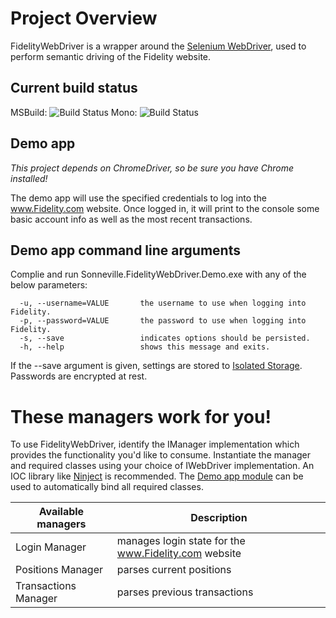 # Project Overview
FidelityWebDriver is a wrapper around the [Selenium WebDriver](http://www.seleniumhq.org/projects/webdriver/), used to perform semantic driving of the Fidelity website.

## Current build status
MSBuild: ![Build Status](http://sonnevillej.privatedns.org:9000/app/rest/builds/buildType:(id:FidelityWebDriver_MSBuild)/statusIcon)
Mono: ![Build Status](http://sonnevillej.privatedns.org:9000/app/rest/builds/buildType:(id:FidelityWebDriver_Mono)/statusIcon)

## Demo app
_This project depends on ChromeDriver, so be sure you have Chrome installed!_

The demo app will use the specified credentials to log into the www.Fidelity.com website. Once logged in, it will print to the console some basic account info as well as the most recent transactions.

## Demo app command line arguments
Complie and run Sonneville.FidelityWebDriver.Demo.exe with any of the below parameters:
```
  -u, --username=VALUE       the username to use when logging into Fidelity.
  -p, --password=VALUE       the password to use when logging into Fidelity.
  -s, --save                 indicates options should be persisted.
  -h, --help                 shows this message and exits.
```
If the --save argument is given, settings are stored to [Isolated Storage](https://msdn.microsoft.com/en-us/library/3ak841sy(v=vs.110).aspx). Passwords are encrypted at rest.

# These managers work for you!
To use FidelityWebDriver, identify the IManager implementation which provides the functionality you'd like to consume. Instantiate the manager and required classes using your choice of IWebDriver implementation. An IOC library like [Ninject](http://www.ninject.org/) is recommended. The [Demo app module](https://github.com/SonnevilleJ/FidelityWebDriver/blob/master/FidelityWebDriver.Demo/Ninject/AppModule.cs) can be used to automatically bind all required classes.

Available managers   | Description |
-------------------- | ----------------------------------------------------
Login Manager        | manages login state for the www.Fidelity.com website
Positions Manager    | parses current positions
Transactions Manager | parses previous transactions
